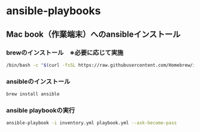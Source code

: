 # ansible-playbooks
## Mac book（作業端末）へのansibleインストール
### brewのインストール　※必要に応じて実施
```bash
/bin/bash -c "$(curl -fsSL https://raw.githubusercontent.com/Homebrew/install/HEAD/install.sh)"
```
### ansibleのインストール
```bash
brew install ansible
```

### ansible playbookの実行
```bash
ansible-playbook -i inventory.yml playbook.yml --ask-become-pass
```